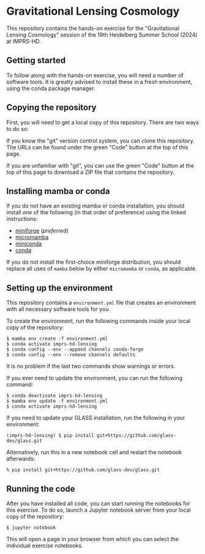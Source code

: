 # Gravitational Lensing Cosmology

This repository contains the hands-on exercise for the "Gravitational Lensing
Cosmology" session of the 19th Heidelberg Summer School (2024) at IMPRS-HD.


## Getting started

To follow along with the hands-on exercise, you will need a number of software
tools.  It is greatly advised to install these in a fresh environment, using
the conda package manager.


## Copying the repository

First, you will need to get a local copy of this repository.  There are two
ways to do so:

If you know the "git" version control system, you can clone this repository.
The URLs can be found under the green "Code" button at the top of this page.

If you are unfamiliar with "git", you can use the green "Code" button at the
top of this page to download a ZIP file that contains the repository.


## Installing mamba or conda

If you do not have an existing mamba or conda installation, you should install
*one* of the following (in that order of preference) using the linked
instructions:

* [miniforge](https://github.com/conda-forge/miniforge) (_preferred_)
* [micromamba](https://mamba.readthedocs.io/en/latest/installation/micromamba-installation.html)
* [miniconda](https://docs.anaconda.com/free/miniconda/miniconda-install/)
* [conda](https://docs.conda.io/projects/conda/en/stable/user-guide/install/index.html)

If you do not install the first-choice miniforge distribution, you should
replace all uses of `mamba` below by either `micromamba` or `conda`, as
applicable.


## Setting up the environment

This repository contains a `environment.yml` file that creates an environment
with all necessary software tools for you.

To create the environment, run the following commands inside your local copy of
the repository:

```console
$ mamba env create -f environment.yml
$ conda activate imprs-hd-lensing
$ conda config --env --append channels conda-forge
$ conda config --env --remove channels defaults
```

It is no problem if the last two commands show warnings or errors.

If you ever need to update the environment, you can run the following command:

```console
$ conda deactivate imprs-hd-lensing
$ mamba env update -f environment.yml
$ conda activate imprs-hd-lensing
```

If you need to update your GLASS installation, run the following in your environment:

```console
(imprs-hd-lensing) $ pip install git+https://github.com/glass-dev/glass.git
```

Alternatively, run this in a new notebook cell and restart the notebook afterwards:

```
% pip install git+https://github.com/glass-dev/glass.git
```


## Running the code

After you have installed all code, you can start running the notebooks for this
exercise.  To do so, launch a Jupyter notebook server from your local copy of
the repository:

```console
$ jupyter notebook
```

This will open a page in your browser from which you can select the individual
exercise notebooks.
